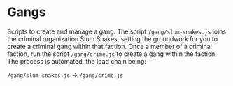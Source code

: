# Gangs

Scripts to create and manage a gang. The script `/gang/slum-snakes.js` joins
the criminal organization Slum Snakes, setting the groundwork for you to
create a criminal gang within that faction. Once a member of a criminal
faction, run the script `/gang/crime.js` to create a gang within the faction.
The process is automated, the load chain being:

`/gang/slum-snakes.js` -> `/gang/crime.js`
